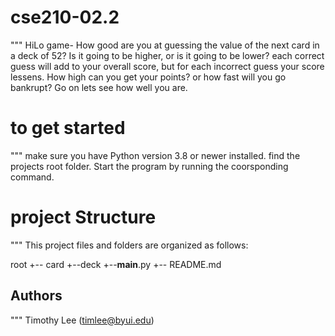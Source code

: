# cse210-02.2

"""
HiLo game- How good are you at guessing the value of the next card in a deck of 52? Is it going to be higher, or is it going to be lower?
each correct guess will add to your overall score, but for each incorrect guess your score lessens. How high can you get your points?
or how fast will you go bankrupt? Go on lets see how well you are.

# to get started

"""
make sure you have Python version 3.8 or newer installed. find the projects root folder. Start the program by running the coorsponding command.

# project Structure

"""
This project files and folders are organized as follows:

root
+-- card
+--deck
+--**main**.py
+-- README.md

## Authors

"""
Timothy Lee (timlee@byui.edu)
